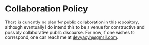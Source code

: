 # Collaboration Policy

There is currently no plan for public collaboration in this repository, although eventually I do intend this to be a venue for constructive and possibly collaborative public discourse. For now, if one wishes to correspond, one can reach me at devyaoyh@gmail.com.